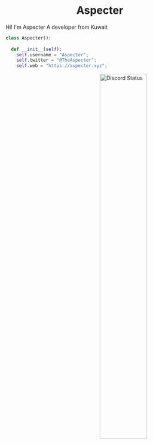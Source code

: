 <h1 align="center">
  <b>Aspecter</b>
</h1>

Hi! I'm Aspecter A developer from Kuwait
<br>


```python
class Aspecter():
    
  def __init__(self):
    self.username = "Aspecter";
    self.twitter = "@TheAspecter";
    self.web = "https://aspecter.xyz";
```


<a href="https://discord.com/users/448061755260796929" target="_blank">
	<img width="50%" align="right" alt="Discord Status" src="https://lanyard.cnrad.dev/api/448061755260796929">
</a>
